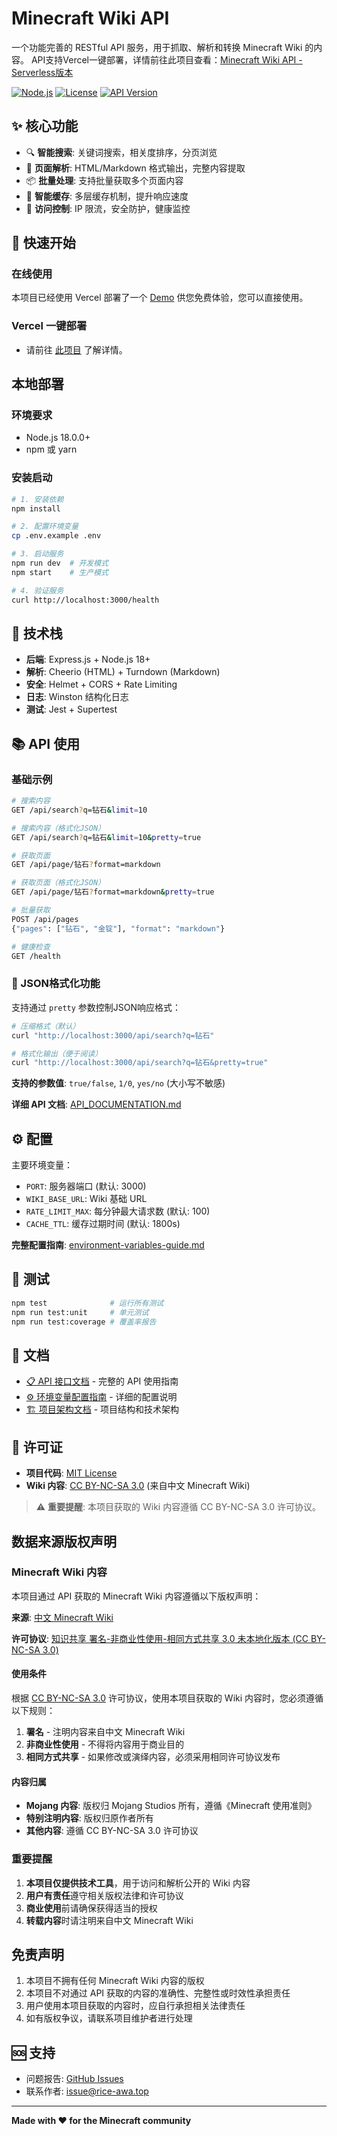 # Minecraft Wiki API

一个功能完善的 RESTful API 服务，用于抓取、解析和转换 Minecraft Wiki 的内容。
API支持Vercel一键部署，详情前往此项目查看：[Minecraft Wiki API - Serverless版本](https://github.com/rice-awa/minecraft-wiki-fetch-vercel)

[![Node.js](https://img.shields.io/badge/Node.js-18+-green.svg)](https://nodejs.org/)
[![License](https://img.shields.io/badge/License-MIT-blue.svg)](LICENSE)
[![API Version](https://img.shields.io/badge/API-v1.0.0-orange.svg)](docs/API_DOCUMENTATION.md)

## ✨ 核心功能

- 🔍 **智能搜索**: 关键词搜索，相关度排序，分页浏览
- 📄 **页面解析**: HTML/Markdown 格式输出，完整内容提取
- 📦 **批量处理**: 支持批量获取多个页面内容
- 💾 **智能缓存**: 多层缓存机制，提升响应速度
- 🚦 **访问控制**: IP 限流，安全防护，健康监控

## 🚀 快速开始

### 在线使用
本项目已经使用 Vercel 部署了一个 [Demo](https://mcwiki.rice-awa.top) 供您免费体验，您可以直接使用。

### Vercel 一键部署
- 请前往 [此项目](https://github.com/rice-awa/minecraft-wiki-fetch-vercel) 了解详情。

## 本地部署

### 环境要求
- Node.js 18.0.0+
- npm 或 yarn

### 安装启动
```bash
# 1. 安装依赖
npm install

# 2. 配置环境变量
cp .env.example .env

# 3. 启动服务
npm run dev  # 开发模式
npm start    # 生产模式

# 4. 验证服务
curl http://localhost:3000/health
```

## 🔧 技术栈

- **后端**: Express.js + Node.js 18+
- **解析**: Cheerio (HTML) + Turndown (Markdown)
- **安全**: Helmet + CORS + Rate Limiting
- **日志**: Winston 结构化日志
- **测试**: Jest + Supertest

## 📚 API 使用

### 基础示例
```bash
# 搜索内容
GET /api/search?q=钻石&limit=10

# 搜索内容（格式化JSON）
GET /api/search?q=钻石&limit=10&pretty=true

# 获取页面
GET /api/page/钻石?format=markdown

# 获取页面（格式化JSON）
GET /api/page/钻石?format=markdown&pretty=true

# 批量获取
POST /api/pages
{"pages": ["钻石", "金锭"], "format": "markdown"}

# 健康检查
GET /health
```

### 🎨 JSON格式化功能

支持通过 `pretty` 参数控制JSON响应格式：

```bash
# 压缩格式（默认）
curl "http://localhost:3000/api/search?q=钻石"

# 格式化输出（便于阅读）
curl "http://localhost:3000/api/search?q=钻石&pretty=true"
```

**支持的参数值**: `true/false`, `1/0`, `yes/no` (大小写不敏感)

**详细 API 文档**: [API_DOCUMENTATION.md](docs/API_DOCUMENTATION.md)

## ⚙️ 配置

主要环境变量：
- `PORT`: 服务器端口 (默认: 3000)
- `WIKI_BASE_URL`: Wiki 基础 URL
- `RATE_LIMIT_MAX`: 每分钟最大请求数 (默认: 100)
- `CACHE_TTL`: 缓存过期时间 (默认: 1800s)

**完整配置指南**: [environment-variables-guide.md](docs/environment-variables-guide.md)

## 🧪 测试

```bash
npm test              # 运行所有测试
npm run test:unit     # 单元测试
npm run test:coverage # 覆盖率报告
```

## 📖 文档

- [📋 API 接口文档](docs/API_DOCUMENTATION.md) - 完整的 API 使用指南
- [⚙️ 环境变量配置指南](docs/environment-variables-guide.md) - 详细的配置说明
- [🏗️ 项目架构文档](docs/PROJECT_STRUCTURE.md) - 项目结构和技术架构

## 📄 许可证

- **项目代码**: [MIT License](./LICENSE)
- **Wiki 内容**: [CC BY-NC-SA 3.0]((https://creativecommons.org/licenses/by-nc-sa/3.0/deed.zh)) (来自中文 Minecraft Wiki)

> ⚠️ **重要提醒**: 本项目获取的 Wiki 内容遵循 CC BY-NC-SA 3.0 许可协议。

## 数据来源版权声明

### Minecraft Wiki 内容

本项目通过 API 获取的 Minecraft Wiki 内容遵循以下版权声明：

**来源**: [中文 Minecraft Wiki](https://zh.minecraft.wiki)

**许可协议**: [知识共享 署名-非商业性使用-相同方式共享 3.0 未本地化版本 (CC BY-NC-SA 3.0)](https://creativecommons.org/licenses/by-nc-sa/3.0/deed.zh)

#### 使用条件

根据 [CC BY-NC-SA 3.0]((https://creativecommons.org/licenses/by-nc-sa/3.0/deed.zh)) 许可协议，使用本项目获取的 Wiki 内容时，您必须遵循以下规则：

1. **署名** - 注明内容来自中文 Minecraft Wiki
2. **非商业性使用** - 不得将内容用于商业目的
3. **相同方式共享** - 如果修改或演绎内容，必须采用相同许可协议发布

#### 内容归属

- **Mojang 内容**: 版权归 Mojang Studios 所有，遵循《Minecraft 使用准则》
- **特别注明内容**: 版权归原作者所有
- **其他内容**: 遵循 CC BY-NC-SA 3.0 许可协议

### 重要提醒

1. **本项目仅提供技术工具**，用于访问和解析公开的 Wiki 内容
2. **用户有责任**遵守相关版权法律和许可协议
3. **商业使用**前请确保获得适当的授权
4. **转载内容**时请注明来自中文 Minecraft Wiki

## 免责声明

1. 本项目不拥有任何 Minecraft Wiki 内容的版权
2. 本项目不对通过 API 获取的内容的准确性、完整性或时效性承担责任
3. 用户使用本项目获取的内容时，应自行承担相关法律责任
4. 如有版权争议，请联系项目维护者进行处理

## 🆘 支持

- 问题报告: [GitHub Issues](https://github.com/rice-awa/minecraft-wiki-fetch-api/issues)
- 联系作者: [issue@rice-awa.top](issue@rice-awa.top) 

---

**Made with ❤️ for the Minecraft community**
